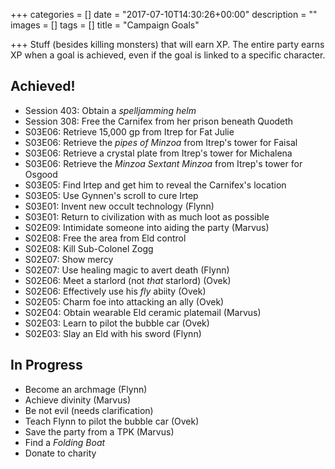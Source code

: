 +++
categories = []
date = "2017-07-10T14:30:26+00:00"
description = ""
images = []
tags = []
title = "Campaign Goals"

+++
Stuff (besides killing monsters) that will earn XP. The entire party earns XP when a goal is achieved, even if the goal is linked to a specific character.

## Achieved!

* Session 403: Obtain a _spelljamming helm_
* Session 308: Free the Carnifex from her prison beneath Quodeth
* S03E06: Retrieve 15,000 gp from Itrep for Fat Julie
* S03E06: Retrieve the _pipes of Minzoa_ from Itrep's tower for Faisal
* S03E06: Retrieve a crystal plate from Itrep's tower for Michalena
* S03E06: Retrieve the _Minzoa Sextant Minzoa_ from Itrep's tower for Osgood
* S03E05: Find Irtep and get him to reveal the Carnifex's location
* S03E05: Use Gynnen's scroll to cure Irtep
* S03E01: Invent new occult technology (Flynn)
* S03E01: Return to civilization with as much loot as possible
* S02E09: Intimidate someone into aiding the party (Marvus)
* S02E08: Free the area from Eld control
* S02E08: Kill Sub-Colonel Zogg
* S02E07: Show mercy
* S02E07: Use healing magic to avert death (Flynn)
* S02E06: Meet a starlord (not _that_ starlord) (Ovek)
* S02E06: Effectively use his _fly_ abiity (Ovek)
* S02E05: Charm foe into attacking an ally (Ovek)
* S02E04: Obtain wearable Eld ceramic platemail (Marvus)
* S02E03: Learn to pilot the bubble car (Ovek)
* S02E03: Slay an Eld with his sword (Flynn)

## In Progress

* Become an archmage (Flynn)
* Achieve divinity (Marvus)
* Be not evil (needs clarification)
* Teach Flynn to pilot the bubble car (Ovek)
* Save the party from a TPK (Marvus)
* Find a _Folding Boat_
* Donate to charity